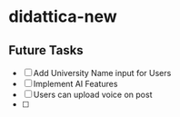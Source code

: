 # didattica-new


## Future Tasks
- [ ] Add University Name input for Users
- [ ] Implement AI Features
- [ ] Users can upload voice on post
- [ ] 